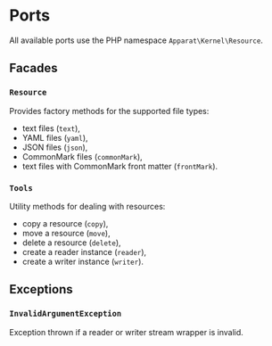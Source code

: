 # Ports

All available ports use the PHP namespace `Apparat\Kernel\Resource`.

## Facades

### `Resource`

Provides factory methods for the supported file types:

* text files (`text`),
* YAML files (`yaml`),
* JSON files (`json`),
* CommonMark files (`commonMark`),
* text files with CommonMark front matter (`frontMark`).

### `Tools`

Utility methods for dealing with resources:

* copy a resource (`copy`),
* move a resource (`move`),
* delete a resource (`delete`),
* create a reader instance (`reader`),
* create a writer instance (`writer`).

## Exceptions

### `InvalidArgumentException`

Exception thrown if a reader or writer stream wrapper is invalid.
